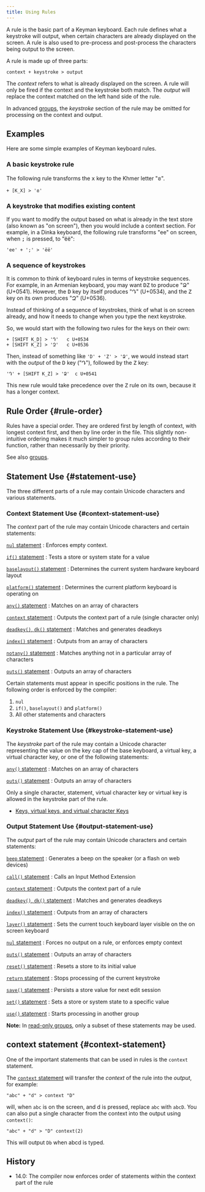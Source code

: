 ```yaml
---
title: Using Rules
---
```


A rule is the basic part of a Keyman keyboard. Each rule defines what a
keystroke will output, when certain characters are already displayed on
the screen. A rule is also used to pre-process and post-process the
characters being output to the screen.

A rule is made up of three parts:

```keyman
context + keystroke > output
```

The *context* refers to what is already displayed on the screen. A rule
will only be fired if the context and the keystroke both match. The
*output* will replace the context matched on the left hand side of the
rule.

In advanced [groups](groups), the *keystroke* section of the rule may be
omitted for processing on the context and output.

## Examples

Here are some simple examples of Keyman keyboard rules.

### A basic keystroke rule

The following rule transforms the <kbd>x</kbd> key to the Khmer letter "ខ".

```keyman
+ [K_X] > 'ខ'
```

### A keystroke that modifies existing content

If you want to modify the output based on what is already in the text store
(also known as "on screen"), then you would include a context section. For
example, in a Dinka keyboard, the following rule transforms "ee" on screen, when
<kbd>;</kbd> is pressed, to "ëë":

```keyman
'ee' + ';' > 'ëë'
```

### A sequence of keystrokes

It is common to think of keyboard rules in terms of keystroke sequences. For
example, in an Armenian keyboard, you may want <kbd>D</kbd><kbd>Z</kbd> to
produce "Ձ" (U+0541). However, the <kbd>D</kbd> key by itself produces "Դ"
(U+0534), and the <kbd>Z</kbd> key on its own produces "Զ" (U+0536).

Instead of thinking of a sequence of keystrokes, think of what is on screen
already, and how it needs to change when you type the next keystroke.

So, we would start with the following two rules for the keys on their own:

```keyman
+ [SHIFT K_D] > 'Դ'   c U+0534
+ [SHIFT K_Z] > 'Զ'   c U+0536
```

Then, instead of something like `'D' + 'Z' > 'Ձ'`, we would instead start with
the _output_ of the <kbd>D</kbd> key ("Դ"), followed by the <kbd>Z</kbd> key:

```keyman
'Դ' + [SHIFT K_Z] > 'Ձ'  c U+0541
```

This new rule would take precedence over the <kbd>Z</kbd> rule on its own,
because it has a longer context.

## Rule Order {#rule-order}

Rules have a special order. They are ordered first by length of context,
with longest context first, and then by line order in the file. This
slightly non-intuitive ordering makes it much simpler to group rules
according to their function, rather than necessarily by their priority.

See also [groups](groups).

## Statement Use {#statement-use}

The three different parts of a rule may contain Unicode characters and
various statements.

### Context Statement Use {#context-statement-use}

The *context* part of the rule may contain Unicode characters and certain statements:

[`nul` statement](../reference/_nul)
:   Enforces empty context.

[`if()` statement](../reference/if)
:   Tests a store or system state for a value

[`baselayout()` statement](../reference/baselayout)
:   Determines the current system hardware keyboard layout

[`platform()` statement](../reference/platform)
:   Determines the current platform keyboard is operating on

[`any()` statement](../reference/any "any() statement")
:   Matches on an array of characters

[`context` statement](../reference/context "context statement")
:   Outputs the context part of a rule (single character only)

[`deadkey()`, `dk()` statement](../reference/deadkey "deadkey(), dk() statement")
:   Matches and generates deadkeys

[`index()` statement](../reference/_index "index() statement")
:   Outputs from an array of characters

[`notany()` statement](../reference/notany "notany() statement")
:   Matches anything not in a particular array of characters

[`outs()` statement](../reference/outs "outs() statement")
:   Outputs an array of characters

Certain statements must appear in specific positions in the rule. The following order is enforced by the compiler:

1. `nul`
2. `if()`, `baselayout()` and `platform()`
3. All other statements and characters

### Keystroke Statement Use {#keystroke-statement-use}

The *keystroke* part of the rule may contain a Unicode character representing
the value on the key cap of the base keyboard, a virtual key, a virtual
character key, or one of the following statements:

[`any()` statement](../reference/any "any() statement")
:   Matches on an array of characters

[`outs()` statement](../reference/outs "outs() statement")
:   Outputs an array of characters

Only a single character, statement, virtual character key or virtual key is
allowed in the keystroke part of the rule.

* [Keys, virtual keys, and virtual character Keys](virtual-keys)

### Output Statement Use {#output-statement-use}

The *output* part of the rule may contain Unicode characters and certain statements:

[`beep` statement](../reference/beep "beep statement")
:   Generates a beep on the speaker (or a flash on web devices)

[`call()` statement](../reference/call "call() statement")
:   Calls an Input Method Extension

[`context` statement](../reference/context "context statement")
:   Outputs the context part of a rule

[`deadkey()`, `dk()` statement](../reference/deadkey "deadkey(), dk() statement")
:   Matches and generates deadkeys

[`index()` statement](../reference/_index "index() statement")
:   Outputs from an array of characters

[`layer()` statement](../reference/layer "layer() statement")
:   Sets the current touch keyboard layer visible on the on screen
    keyboard

[`nul` statement](../reference/_nul "nul statement")
:   Forces no output on a rule, or enforces empty context

[`outs()` statement](../reference/outs "outs() statement")
:   Outputs an array of characters

[`reset()` statement](../reference/reset "reset() statement")
:   Resets a store to its initial value

[`return` statement](../reference/return "return statement")
:   Stops processing of the current keystroke

[`save()` statement](../reference/save "save() statement")
:   Persists a store value for next edit session

[`set()` statement](../reference/set "set() statement")
:   Sets a store or system state to a specific value

[`use()` statement](../reference/use "use() statement")
:   Starts processing in another group

**Note:** In [read-only groups](groups#readonly-clause), only a subset of these
statements may be used.

## context statement {#context-statement}

One of the important statements that can be used in rules is the
`context` statement.

The [`context` statement](../reference/context) will transfer the
*context* of the rule into the *output*, for example:

```keyman
"abc" + "d" > context "D"
```

will, when `abc` is on the screen, and <span class="key">d</span> is
pressed, replace `abc` with `abcD`. You can also put a single character
from the context into the output using `context()`:

```keyman
"abc" + "d" > "D" context(2)
```

This will output `Db` when <span class="key">abcd</span> is typed.

## History

* 14.0: The compiler now enforces order of statements within the context part of the rule
